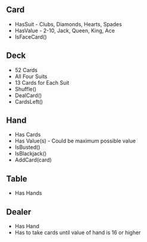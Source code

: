 Card
--------------------------
 * HasSuit - Clubs, Diamonds, Hearts, Spades
 * HasValue - 2-10, Jack, Queen, King, Ace
 * IsFaceCard()

Deck
--------------------------
 * 52 Cards
 * All Four Suits
 * 13 Cards for Each Suit
 * Shuffle()
 * DealCard()
 * CardsLeft()

Hand
--------------------------
 * Has Cards
 * Has Value(s) - Could be maximum possible value
 * IsBusted()
 * IsBlackjack()
 * AddCard(card)

Table
--------------------------
 * Has Hands

Dealer
--------------------------
 * Has Hand
 * Has to take cards until value of hand is 16 or higher


